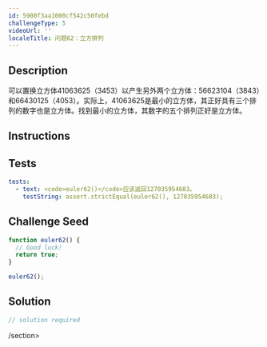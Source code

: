 ```yaml
---
id: 5900f3aa1000cf542c50febd
challengeType: 5
videoUrl: ''
localeTitle: 问题62：立方排列
---
```


## Description
<section id="description">可以置换立方体41063625（3453）以产生另外两个立方体：56623104（3843）和66430125（4053）。实际上，41063625是最小的立方体，其正好具有三个排列的数字也是立方体。找到最小的立方体，其数字的五个排列正好是立方体。 </section>

## Instructions
<section id="instructions">
</section>

## Tests
<section id='tests'>

```yml
tests:
  - text: <code>euler62()</code>应该返回127035954683。
    testString: assert.strictEqual(euler62(), 127035954683);

```

</section>

## Challenge Seed
<section id='challengeSeed'>

<div id='js-seed'>

```js
function euler62() {
  // Good luck!
  return true;
}

euler62();

```

</div>



</section>

## Solution
<section id='solution'>

```js
// solution required
```

/section>
